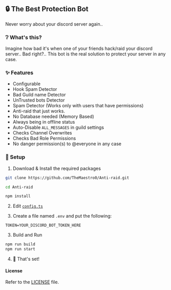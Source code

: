 ## 🔒 The Best Protection Bot
Never worry about your discord server again..

### ❔ What's this?
Imagine how bad it's when one of your friends hack/raid your discord server..
Bad right?.. This bot is the real solution to protect your server in any case.


### ✨ Features
- Configurable
- Hook Spam Detector
- Bad Guild name Detector
- UnTrusted bots Detector
- Spam Detector (Works only with users that have permissions)
- Anti-raid that just works.
- No Database needed (Memory Based)
- Always being in offline status
- Auto-Disable `ALL_MESSAGES` in guild settings
- Checks Channel Overwrites
- Checks Bad Role Permissions
- No danger permission(s) to @everyone in any case


### 🚩 Setup

1. Download & Install the required packages
```bash
git clone https://github.com/TheMaestro0/Anti-raid.git

cd Anti-raid

npm install
```

2. Edit [`config.ts`](config.ts)

3. Create a file named `.env` and put the following:
```
TOKEN=YOUR_DISCORD_BOT_TOKEN_HERE
```

3. Build and Run
```bash
npm run build
npm run start
```

4. 🎉 That's set!


#### License
Refer to the [LICENSE](LICENSE) file.